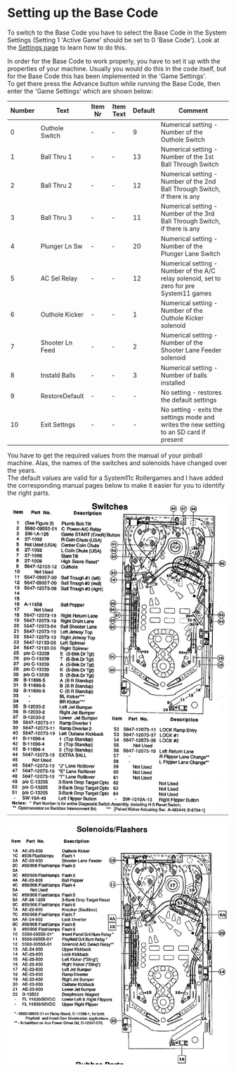 # Setting up the Base Code

To switch to the Base Code you have to select the Base Code in the System Settings (Setting 1 'Active Game' should be set to 0 'Base Code'). Look at the [Settings page](https://github.com/AmokSolderer/APC/blob/V00.31/DOC/Settings.md) to learn how to do this.

In order for the Base Code to work properly, you have to set it up with the properties of your machine. Usually you would do this in the code itself, but for the Base Code this has been implemented in the 'Game Settings'.  
To get there press the Advance button while running the Base Code, then enter the 'Game Settings' which are shown below:

| Number | Text  | Item Nr | Item Text | Default | Comment |
|--|--|--|--|--|--|
| 0 | Outhole Switch | - | - | 9 | Numerical setting - Number of the Outhole Switch |
| 1 | Ball Thru 1 | - | - | 13 | Numerical setting - Number of the 1st Ball Through Switch |
| 2 | Ball Thru 2 | - | - | 12 | Numerical setting - Number of the 2nd Ball Through Switch, if there is any |
| 3 | Ball Thru 3 | - | - | 11 | Numerical setting - Number of the 3rd Ball Through Switch, if there is any |
| 4 | Plunger Ln Sw | - | - | 20 | Numerical setting - Number of the Plunger Lane Switch |
| 5 | AC Sel Relay | - | - | 12 | Numerical setting - Number of the A/C relay solenoid, set to zero for pre System11 games |
| 6 | Outhole Kicker | - | - | 1 | Numerical setting - Number of the Outhole Kicker solenoid |
| 7 | Shooter Ln Feed | - | - | 2 | Numerical setting - Number of the Shooter Lane Feeder solenoid |
| 8 | Instald Balls | - | - | 3 | Numerical setting - Number of balls installed |
| 9 | RestoreDefault | - | - | - | No setting - restores the default settings |
| 10 | Exit Settngs | - | - | - | No setting - exits the settings mode and writes the new setting to an SD card if present |

You have to get the required values from the manual of your pinball machine. Alas, the names of the switches and solenoids have changed over the years.  
The default values are valid for a System11c Rollergames and I have added the corresponding manual pages below to make it easier for you to identify the right parts.

![RollergamesSwitches](https://github.com/AmokSolderer/APC/blob/master/DOC/PICS/RG_Sw.JPG)

![RollergamesSolenoids](https://github.com/AmokSolderer/APC/blob/master/DOC/PICS/RG_Sol.JPG)
